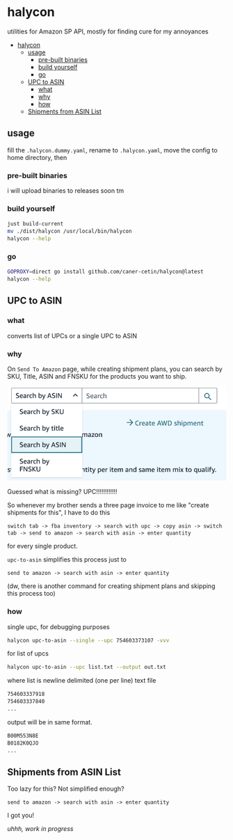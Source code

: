 # halycon

utilities for Amazon SP API, mostly for finding cure for my annoyances

- [halycon](#halycon)
  - [usage](#usage)
    - [pre-built binaries](#pre-built-binaries)
    - [build yourself](#build-yourself)
    - [go](#go)
  - [UPC to ASIN](#upc-to-asin)
    - [what](#what)
    - [why](#why)
    - [how](#how)
  - [Shipments from ASIN List](#shipments-from-asin-list)

## usage

fill the `.halycon.dummy.yaml`, rename to `.halycon.yaml`, move the config to home directory, then

### pre-built binaries

i will upload binaries to releases soon tm

### build yourself

```bash
just build-current
mv ./dist/halycon /usr/local/bin/halycon
halycon --help
```

### go

```bash
GOPROXY=direct go install github.com/caner-cetin/halycon@latest
halycon --help
```

## UPC to ASIN

### what

converts list of UPCs or a single UPC to ASIN

### why

On `Send To Amazon` page, while creating shipment plans, you can search by SKU, Title, ASIN and FNSKU for the products you want to ship.

![alt text](./static/upc-to-asin-1.jpg)

Guessed what is missing? UPC!!!!!!!!!!!!

So whenever my brother sends a three page invoice to me like "create shipments for this", I have to do this 
```
switch tab -> fba inventory -> search with upc -> copy asin -> switch tab -> send to amazon -> search with asin -> enter quantity
```
for every single product.

`upc-to-asin` simplifies this process just to
```
send to amazon -> search with asin -> enter quantity
```
(dw, there is another command for creating shipment plans and skipping this process too)

### how

single upc, for debugging purposes
```bash
halycon upc-to-asin --single --upc 754603373107 -vvv
```
for list of upcs
```bash
halycon upc-to-asin --upc list.txt --output out.txt
```
where list is newline delimited (one per line) text file
```bash
754603337918
754603337840
...
```
output will be in same format.
```bash
B00M553N8E
B0182K0QJO
...
```

## Shipments from ASIN List

Too lazy for this? Not simplified enough?
```
send to amazon -> search with asin -> enter quantity
```
I got you!

*uhhh, work in progress*